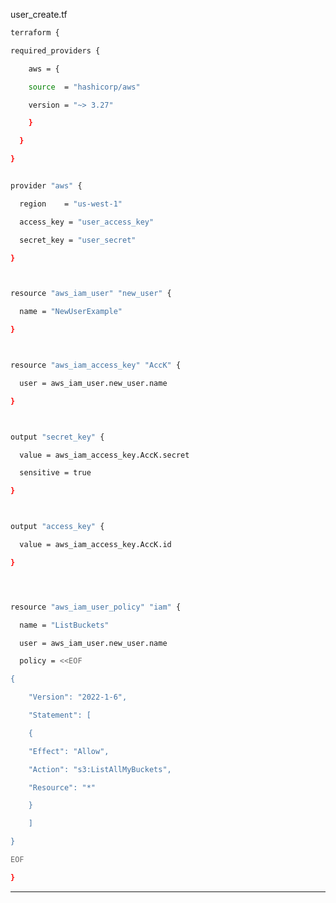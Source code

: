 



user_create.tf


```bash
terraform {

required_providers {

    aws = {

    source  = "hashicorp/aws"

    version = "~> 3.27"

    }

  }

}

```
```bash

provider "aws" {

  region    = "us-west-1"

  access_key = "user_access_key"

  secret_key = "user_secret"

}

```
```bash


resource "aws_iam_user" "new_user" {

  name = "NewUserExample"

}

```
```bash


resource "aws_iam_access_key" "AccK" {

  user = aws_iam_user.new_user.name

}

```
```bash


output "secret_key" {

  value = aws_iam_access_key.AccK.secret

  sensitive = true

}

```
```bash


output "access_key" {

  value = aws_iam_access_key.AccK.id

}

```
```bash



resource "aws_iam_user_policy" "iam" {

  name = "ListBuckets"

  user = aws_iam_user.new_user.name

  policy = <<EOF

{

    "Version": "2022-1-6",

    "Statement": [

    {

    "Effect": "Allow",

    "Action": "s3:ListAllMyBuckets",

    "Resource": "*"

    }

    ]

}

EOF

}
```



__________________________________________________________________________________________
